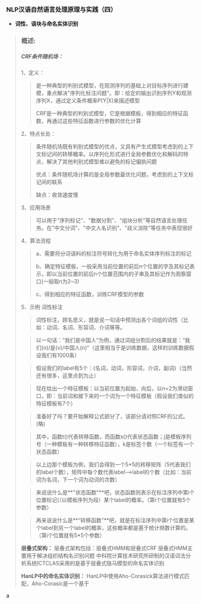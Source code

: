 ### NLP汉语自然语言处理原理与实践（四）
- **词性、语块与命名实体识别**
> ### 概述:
>
>
>
>
> ##### CRF条件随机场：
> 1、定义：
>>    是一种典型的判别式模型，在观测序列的基础上对目标序列进行建模，重点解决"序列化标注问题"。即：给定的输出识别序列Y和观测序列X，通过定义条件概率P(Y|X)来描述模型
>>
>> CRF是一种典型的判别式模型，它是根据模板，得到相应的特征函数，再通过这些特征函数进行参数的优化计算
>
> 2、特点长处：
>> 条件随机场既有判别式模型的优点，又具有产生式模型考虑到的上下文标记间的转移概率。以序列化形式进行全局参数优化和解码的特点，解决了其他判别式模型难以避免的标记偏执问题
>>
>> 优点：条件随机场计算的是全局参数最优化问题，考虑到的上下文标记间的联系
>>
>> 缺点：收敛速度慢
>>
> 3、应用场景
>> 可以用于"序列标记"、"数据分割"、"组块分析"等自然语言处理任务。在"中文分词"、"中文人名识别"、"歧义消除"等任务中表现很好
>
> 4、算法流程
>> a、需要将分词语料的标注符号转化为用于命名实体序列标注的标记
>>
>> b、确定特征模板，一般采用当前位置的前后n个位置的字及其标记表示，即以当前位置的前后n个位置范围内的子串及其标记作为观察窗口(一般取n为2~3)
>>
>> c、得到相应的特征函数，训练CRF模型的参数
>
> 5、示例 词性标注
>
>>词性标注，顾名思义，就是说一句话中预测出各个词组的词性（比如：动词、名词、形容词、介词等等。
>
>>以一句话：“我们是中国人”为例，通过词组分割后的结果就是：“我们(n)/是(v)/中国人(n)”（这里相当于是训练数据，这样的训练数据假设我们有1000条）
>
>>假设我们的label有5个：{名词，动词，形容词，介词，副词}（当然还有很多，这里点到为止）
>
>>现在给出一个特征模板：以当前位置为起始，向后，以n=2为滑动窗口，即：当前词和接下来的一个词为一个特征模板（假设我们类似的特征模板有7个）
>
>>准备好了吗？要开始解释公式部分了，该部分请对照CRF的公式。(略)
>
>>其中，函数t()代表转移函数，而函数s()代表状态函数；j是模板序列号（一种模板有一种转移特征函数），k是标签个数（一个标签有一个状态函数）
>
>>以上边那个模板为例，我们会得到一个5*5的转移矩阵（5代表我们的label个数），矩阵中每个数代表label-->label的个数（比如：当前词为名词，下一个词为动词的次数）
>
>>来说说什么是**"状态函数"**吧，状态函数则表示在标注序列中第i个位置标记(（以模板序列为段）某个label的概率。（第i个位置就有5个参数）
>
>>再来说说什么是**“转移函数”**吧，就是在标注序列中第i个位置是某个label到另一个label的概率，这些概率都是基于统计频数计算的。（第i个位置就有5*5个参数）
>
>
>
> **层叠式架构：**
>       层叠式架构包括：层叠式HMM和层叠式CRF
>       层叠式HMM主要用于解决组织结构名识别问题
>       中科院计算技术研究所研制的汉语词法分析系统ICTCLAS采用的是基于层叠式隐马模型的命名实体识别
>
>
> **HanLP中的命名实体识别：**
> HanLP中使用Aho-Corasick算法进行模式匹配，Aho-Corasic是一个基于
>






























a
